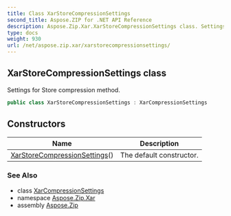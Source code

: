 ```yaml
---
title: Class XarStoreCompressionSettings
second_title: Aspose.ZIP for .NET API Reference
description: Aspose.Zip.Xar.XarStoreCompressionSettings class. Settings for Store compression method
type: docs
weight: 930
url: /net/aspose.zip.xar/xarstorecompressionsettings/
---
```

## XarStoreCompressionSettings class

Settings for Store compression method.

```csharp
public class XarStoreCompressionSettings : XarCompressionSettings
```

## Constructors

| Name | Description |
| --- | --- |
| [XarStoreCompressionSettings](xarstorecompressionsettings/)() | The default constructor. |

### See Also

* class [XarCompressionSettings](../xarcompressionsettings/)
* namespace [Aspose.Zip.Xar](../../aspose.zip.xar/)
* assembly [Aspose.Zip](../../)


